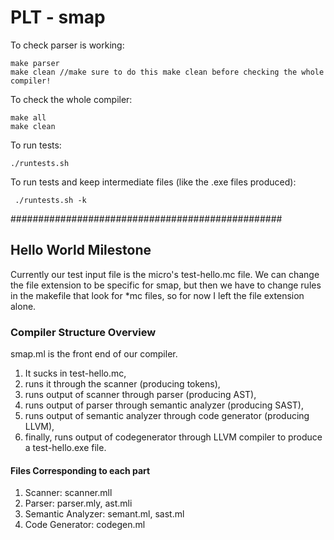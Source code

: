 # PLT - smap

To check parser is working:

    make parser
    make clean //make sure to do this make clean before checking the whole compiler!

To check the whole compiler:

    make all
    make clean

To run tests:

    ./runtests.sh

To run tests and keep intermediate files (like the .exe files produced):

     ./runtests.sh -k

#################################################
## Hello World Milestone

Currently our test input file is the micro's test-hello.mc file.
We can change the file extension to be specific for smap, but then we have to change rules in the makefile that look for *mc files, so for now I left the file extension alone.
### Compiler Structure Overview
smap.ml is the front end of our compiler.
1. It sucks in test-hello.mc, 
2. runs it through the scanner (producing tokens), 
3. runs output of scanner through parser (producing AST),
4. runs output of parser through semantic analyzer (producing SAST),
5. runs output of semantic analyzer through code generator (producing LLVM),
6. finally, runs output of codegenerator through LLVM compiler to produce a test-hello.exe file.
#### Files Corresponding to each part
1. Scanner: scanner.mll
2. Parser: parser.mly, ast.mli
4. Semantic Analyzer: semant.ml, sast.ml
5. Code Generator: codegen.ml



